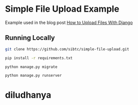 # Simple File Upload Example

Example used in the blog post [How to Upload Files With Django](https://simpleisbetterthancomplex.com/tutorial/2016/08/01/how-to-upload-files-with-django.html)

## Running Locally

```bash
git clone https://github.com/sibtc/simple-file-upload.git
```

```bash
pip install -r requirements.txt
```

```bash
python manage.py migrate
```

```bash
python manage.py runserver
```
# diludhanya
